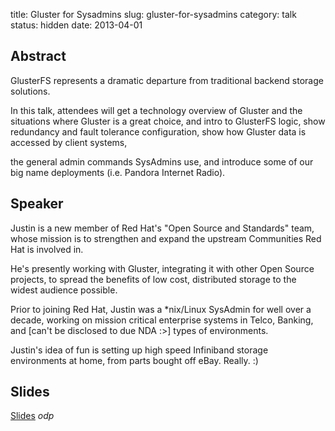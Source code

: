 title: Gluster for Sysadmins
slug: gluster-for-sysadmins
category: talk
status: hidden
date: 2013-04-01

Abstract
---------
GlusterFS represents a dramatic departure from traditional backend storage solutions.

In this talk, attendees will get a technology overview of Gluster and the
situations where Gluster is a great choice, and intro to GlusterFS logic, show
redundancy and fault tolerance configuration, show how Gluster data is accessed by client
systems,

the general admin commands SysAdmins use, and introduce some of our big name
deployments (i.e. Pandora Internet Radio).


Speaker
-------

Justin is a new member of Red Hat's "Open Source and Standards" team, whose
mission is to strengthen and expand the upstream Communities Red Hat is involved in.

He's presently working with Gluster, integrating it with other Open Source
projects, to spread the benefits of low cost, distributed storage to the
widest audience possible.

Prior to joining Red Hat, Justin was a *nix/Linux SysAdmin for well over a decade,
working on mission critical enterprise systems in Telco, Banking, and [can't be disclosed to due NDA :>] types of environments.

Justin's idea of fun is setting up high speed Infiniband storage environments
at home, from parts bought off eBay.  Really. :)


Slides
------
[Slides](/static/slides/glusterfs_for_sysadmins-justin_clift.odp) _odp_
